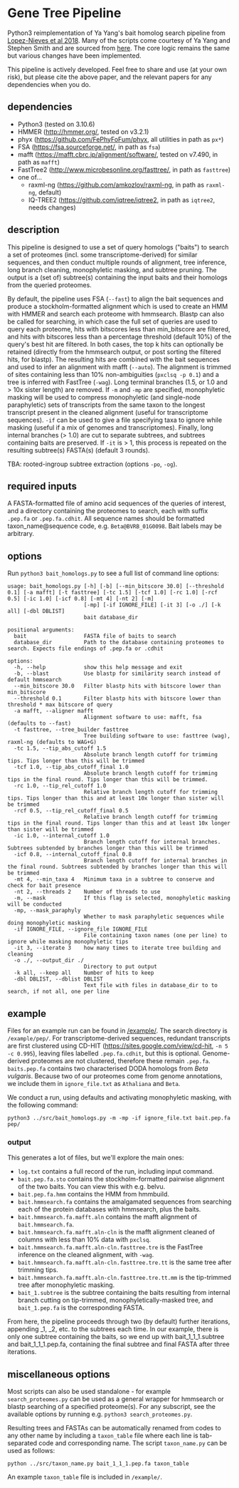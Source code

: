 # Gene Tree Pipeline 

Python3 reimplementation of Ya Yang's bait homolog search pipeline from [Lopez-Nieves et al 2018](https://nph.onlinelibrary.wiley.com/doi/full/10.1111/nph.14822). Many of the scripts come courtesy of Ya Yang and Stephen Smith and are sourced from [here](https://bitbucket.org/yangya/adh_2016/src/master/). The core logic remains the same but various changes have been implemented.

This pipeline is actively developed. Feel free to share and use (at your own risk), but please cite the above paper, and the relevant papers for any dependencies when you do.

## dependencies

- Python3 (tested on 3.10.6)
- HMMER (http://hmmer.org/, tested on v3.2.1)
- phyx (https://github.com/FePhyFoFum/phyx, all utilities in path as `px*`)
- FSA (https://fsa.sourceforge.net/, in path as `fsa`)
- mafft (https://mafft.cbrc.jp/alignment/software/, tested on v7.490, in path as `mafft`)
- FastTree2 (http://www.microbesonline.org/fasttree/, in path as `fasttree`)
- one of...
  - raxml-ng (https://github.com/amkozlov/raxml-ng, in path as `raxml-ng`, default)
  - IQ-TREE2 (https://github.com/iqtree/iqtree2, in path as `iqtree2`, needs changes)

## description

This pipeline is designed to use a set of query homologs ("baits") to search a set of proteomes (incl. some transcriptome-derived) for similar sequences, and then conduct multiple rounds of alignment, tree inference, long branch cleaning, monophyletic masking, and subtree pruning. The output is a (set of) subtree(s) containing the input baits and their homologs from the queried proteomes.

By default, the pipeline uses FSA (`--fast`) to align the bait sequences and produce a stockholm-formatted alignment which is used to create an HMM with HMMER and search each proteome with hmmsearch. Blastp can also be called for searching, in which case the full set of queries are used to query each proteome, hits with bitscores less than min_bitscore are filtered, and hits with bitscores less than a percentage threshold (default 10%) of the query's best hit are filtered. In both cases, the top k hits can optionally be retained (directly from the hmmsearch output, or post sorting the filtered hits, for blastp). The resulting hits are combined with the bait sequences and used to infer an alignment with mafft (`--auto`). The alignment is trimmed of sites containing less than 10% non-ambiguities (`pxclsq -p 0.1`) and a tree is inferred with FastTree (`-wag`). Long terminal branches (1.5, or 1.0 and > 10x sister length) are removed. If `-m` and `-mp` are specified, monophyletic masking will be used to compress monophyletic (and single-node paraphyletic) sets of transcripts from the same taxon to the longest transcript present in the cleaned alignment (useful for transcriptome sequences). `-if` can be used to give a file specifying taxa to ignore while masking (useful if a mix of genomes and transcriptomes). Finally, long internal branches (> 1.0) are cut to separate subtrees, and subtrees containing baits are preserved. If `-it` is > 1, this process is repeated on the resulting subtree(s) FASTA(s) (default 3 rounds).

TBA: rooted-ingroup subtree extraction (options `-po`, `-og`).

## required inputs

A FASTA-formatted file of amino acid sequences of the queries of interest, and a directory containing the proteomes to search, each with suffix `.pep.fa` or `.pep.fa.cdhit`. All sequence names should be formatted taxon_name@sequence code, e.g. `Beta@BVRB_01G0098`. Bait labels may be arbitrary.

## options

Run `python3 bait_homologs.py` to see a full list of command line options:

```
usage: bait_homologs.py [-h] [-b] [--min_bitscore 30.0] [--threshold 0.1] [-a mafft] [-t fasttree] [-tc 1.5] [-tcf 1.0] [-rc 1.0] [-rcf 0.5] [-ic 1.0] [-icf 0.8] [-mt 4] [-nt 2] [-m]
                        [-mp] [-if IGNORE_FILE] [-it 3] [-o ./] [-k all] [-dbl DBLIST]
                        bait database_dir

positional arguments:
  bait                  FASTA file of baits to search
  database_dir          Path to the database containing proteomes to search. Expects file endings of .pep.fa or .cdhit

options:
  -h, --help            show this help message and exit
  -b, --blast           Use blastp for similarity search instead of default hmmsearch
  --min_bitscore 30.0   Filter blastp hits with bitscore lower than min_bitscore
  --threshold 0.1       Filter blastp hits with bitscore lower than threshold * max bitscore of query
  -a mafft, --aligner mafft
                        Alignment software to use: mafft, fsa (defaults to --fast)
  -t fasttree, --tree_builder fasttree
                        Tree building software to use: fasttree (wag), raxml-ng (defaults to WAG+G)
  -tc 1.5, --tip_abs_cutoff 1.5
                        Absolute branch length cutoff for trimming tips. Tips longer than this will be trimmed
  -tcf 1.0, --tip_abs_cutoff_final 1.0
                        Absolute branch length cutoff for trimming tips in the final round. Tips longer than this will be trimmed.
  -rc 1.0, --tip_rel_cutoff 1.0
                        Relative branch length cutoff for trimming tips. Tips longer than this and at least 10x longer than sister will be trimmed
  -rcf 0.5, --tip_rel_cutoff_final 0.5
                        Relative branch length cutoff for trimming tips in the final round. Tips longer than this and at least 10x longer than sister will be trimmed
  -ic 1.0, --internal_cutoff 1.0
                        Branch length cutoff for internal branches. Subtrees subtended by branches longer than this will be trimmed
  -icf 0.8, --internal_cutoff_final 0.8
                        Branch length cutoff for internal branches in the final round. Subtrees subtended by branches longer than this will be trimmed
  -mt 4, --min_taxa 4   Minimum taxa in a subtree to conserve and check for bait presence
  -nt 2, --threads 2    Number of threads to use
  -m, --mask            If this flag is selected, monophyletic masking will be conducted
  -mp, --mask_paraphyly
                        Whether to mask paraphyletic sequences while doing monophyletic masking
  -if IGNORE_FILE, --ignore_file IGNORE_FILE
                        File containing taxon names (one per line) to ignore while masking monophyletic tips
  -it 3, --iterate 3    how many times to iterate tree building and cleaning
  -o ./, --output_dir ./
                        Directory to put output
  -k all, --keep all    Number of hits to keep
  -dbl DBLIST, --dblist DBLIST
                        Text file with files in database_dir to to search, if not all, one per line
```

## example

Files for an example run can be found in [/example/](https://github.com/NatJWalker-Hale/gene_tree_pipeline/tree/master/example). The search directory is `/example/pep/`. For transcriptome-derived sequences, redundant transcripts are first clustered using CD-HIT (https://sites.google.com/view/cd-hit, `-n 5 -c 0.995`), leaving files labelled `.pep.fa.cdhit`, but this is optional. Genome-derived proteomes are not clustered, therefore these remain `.pep.fa`. `baits.pep.fa` contains two characterised DODA homologs from _Beta vulgaris_. Because two of our proteomes come from genome annotations, we include them in `ignore_file.txt` as `Athaliana` and `Beta`.

We conduct a run, using defaults and activating monophyletic masking, with the following command:

```
python3 ../src/bait_homologs.py -m -mp -if ignore_file.txt bait.pep.fa pep/
```

### output

This generates a lot of files, but we'll explore the main ones:

- `log.txt` contains a full record of the run, including input command.
- `bait.pep.fa.sto` contains the stockholm-formatted pairwise alignment of the two baits. You can view this with e.g. belvu.
- `bait.pep.fa.hmm` contains the HMM from hmmbuild.
- `bait.hmmsearch.fa` contains the amalgamated sequences from searching each of the protein databases with hmmsearch, plus the baits.
- `bait.hmmsearch.fa.mafft.aln` contains the mafft alignment of `bait.hmmsearch.fa`.
- `bait.hmmsearch.fa.mafft.aln-cln` is the mafft alignment cleaned of columns with less than 10% data with `pxclsq`.
- `bait.hmmsearch.fa.mafft.aln-cln.fasttree.tre` is the FastTree inference on the cleaned alignment, with `-wag`.
- `bait.hmmsearch.fa.mafft.aln-cln.fasttree.tre.tt` is the same tree after trimming tips.
- `bait.hmmsearch.fa.mafft.aln-cln.fasttree.tre.tt.mm` is the tip-trimmed tree after monophyletic masking.
- `bait_1.subtree` is the subtree containing the baits resulting from internal branch cutting on tip-trimmed, monophyletically-masked tree, and `bait_1.pep.fa` is the corresponding FASTA.

From here, the pipeline proceeds through two (by default) further iterations, appending _1, _2, etc. to the subtrees each time. In our example, there is only one subtree containing the baits, so we end up with bait_1_1_1.subtree and bait_1_1_1.pep.fa, containing the final subtree and final FASTA after three iterations.

## miscellaneous options

Most scripts can also be used standalone - for example `search_proteomes.py` can be used as a general wrapper for hmmsearch or blastp searching of a specified proteome(s). For any subscript, see the available options by running e.g. `python3 search_proteomes.py`.

Resulting trees and FASTAs can be automatically renamed from codes to any other name by including a `taxon_table` file where each line is tab-separated code and corresponding name. The script `taxon_name.py` can be used as follows:

```
python ../src/taxon_name.py bait_1_1_1.pep.fa taxon_table
```

An example `taxon_table` file is included in `/example/`.
